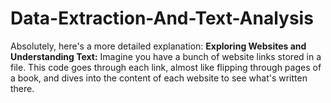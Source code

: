 # Data-Extraction-And-Text-Analysis
Absolutely, here's a more detailed explanation:  **Exploring Websites and Understanding Text:**  Imagine you have a bunch of website links stored in a file. This code goes through each link, almost like flipping through pages of a book, and dives into the content of each website to see what's written there.  
